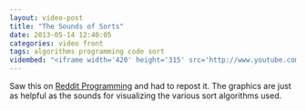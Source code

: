 ```yaml
---
layout: video-post
title: "The Sounds of Sorts"
date: 2013-05-14 12:40:05
categories: video front
tags: algorithms programming code sort
vidembed: "<iframe width='420' height='315' src='http://www.youtube.com/embed/t8g-iYGHpEA' frameborder='0' allowfullscreen></iframe>"
---
```


Saw this on [Reddit Programming][1] and had to repost it. The graphics are just as helpful as the sounds for visualizing the various sort algorithms used. 



[1]: http://www.reddit.com/r/programming/ "/r/programming"
